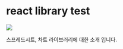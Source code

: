 # react library test

![](https://blog.conholdate.com/total/how-to-make-charts-in-excel-using-nodejs/images/How-to-Make-Charts-in-Excel-using-Nodejs.png)

스프레드시트, 차트 라이브러리에 대한 소개 입니다.